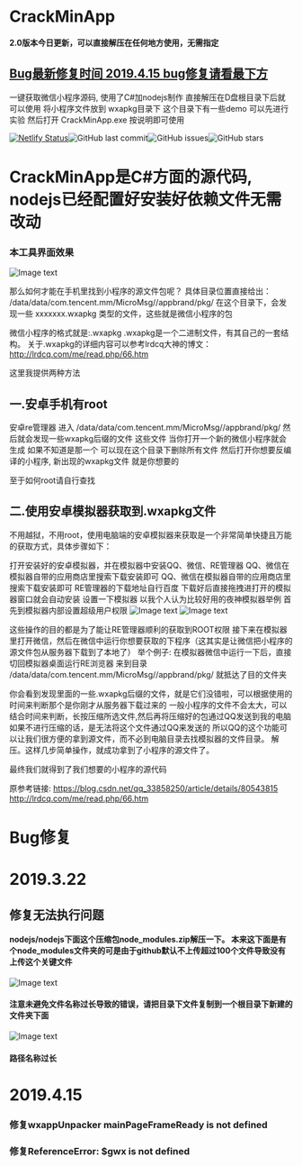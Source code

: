 # CrackMinApp
   **2.0版本今日更新，可以直接解压在任何地方使用，无需指定**
  
   ## [Bug最新修复时间 2019.4.15 bug修复请看最下方](#jump)

一键获取微信小程序源码, 使用了C#加nodejs制作
直接解压在D盘根目录下后就可以使用
将小程序文件放到 wxapkg目录下
这个目录下有一些demo 可以先进行实验
然后打开 CrackMinApp.exe 按说明即可使用

[![Netlify Status](https://api.netlify.com/api/v1/badges/6095e928-6e66-4f72-8c7a-ba75f4db70f3/deploy-status)](https://app.netlify.com/sites/logoly/deploys)![GitHub last commit](https://img.shields.io/github/last-commit/Cherrison/CrackMinApp.svg)![GitHub issues](https://img.shields.io/github/issues/Cherrison/CrackMinApp.svg)![GitHub stars](https://img.shields.io/github/stars/Cherrison/CrackMinApp.svg?style=social)

# CrackMinApp是C#方面的源代码, nodejs已经配置好安装好依赖文件无需改动
### 本工具界面效果
![Image text](https://img-blog.csdnimg.cn/20190312102443109.jpg?x-oss-process=image/watermark,type_ZmFuZ3poZW5naGVpdGk,shadow_10,text_aHR0cHM6Ly9ibG9nLmNzZG4ubmV0L3FxXzQxOTg0NjM0,size_16,color_FFFFFF,t_70)
 
那么如何才能在手机里找到小程序的源文件包呢？
具体目录位置直接给出：
/data/data/com.tencent.mm/MicroMsg//appbrand/pkg/
在这个目录下，会发现一些 xxxxxxx.wxapkg 类型的文件，这些就是微信小程序的包

微信小程序的格式就是:.wxapkg
.wxapkg是一个二进制文件，有其自己的一套结构。
关于.wxapkg的详细内容可以参考lrdcq大神的博文：http://lrdcq.com/me/read.php/66.htm

这里我提供两种方法 

## 一.安卓手机有root

  安卓re管理器 进入
  /data/data/com.tencent.mm/MicroMsg//appbrand/pkg/
  然后就会发现一些wxapkg后缀的文件
  这些文件 当你打开一个新的微信小程序就会生成 如果不知道是那一个 可以现在这个目录下删除所有文件
  然后打开你想要反编译的小程序, 新出现的wxapkg文件 就是你想要的

至于如何root请自行查找

## 二.使用安卓模拟器获取到.wxapkg文件

  不用越狱，不用root，使用电脑端的安卓模拟器来获取是一个非常简单快捷且万能的获取方式，具体步骤如下：

  打开安装好的安卓模拟器，并在模拟器中安装QQ、微信、RE管理器
  QQ、微信在模拟器自带的应用商店里搜索下载安装即可
  QQ、微信在模拟器自带的应用商店里搜索下载安装即可
  RE管理器的下载地址自行百度
  下载好后直接拖拽进打开的模拟器窗口就会自动安装
  设置一下模拟器
  以我个人认为比较好用的夜神模拟器举例
  首先到模拟器内部设置超级用户权限
  ![Image text](http://meetes.top/images/categories/wechat/2018/06/1.jpeg)
  ![Image text](http://meetes.top/images/categories/wechat/2018/06/2.jpeg)
  
  这些操作的目的都是为了能让RE管理器顺利的获取到ROOT权限
  接下来在模拟器里打开微信，然后在微信中运行你想要获取的下程序（这其实是让微信把小程序的源文件包从服务器下载到了本地了）
  举个例子: 
  在模拟器微信中运行一下后，直接切回模拟器桌面运行RE浏览器 来到目录
  /data/data/com.tencent.mm/MicroMsg//appbrand/pkg/
  就抵达了目的文件夹  
  
  你会看到发现里面的一些.wxapkg后缀的文件，就是它们没错啦，可以根据使用的时间来判断那个是你刚才从服务器下载过来的
一般小程序的文件不会太大，可以结合时间来判断，长按压缩所选文件,然后再将压缩好的包通过QQ发送到我的电脑
如果不进行压缩的话，是无法将这个文件通过QQ来发送的
所以QQ的这个功能可以让我们很方便的拿到源文件，而不必到电脑目录去找模拟器的文件目录。
解压。这样几步简单操作，就成功拿到了小程序的源文件了。

最终我们就得到了我们想要的小程序的源代码

原参考链接: https://blog.csdn.net/qq_33858250/article/details/80543815
http://lrdcq.com/me/read.php/66.htm

# <span id = "jump">Bug修复</span>
# 2019.3.22
## 修复无法执行问题
#### nodejs/nodejs下面这个压缩包node_modules.zip解压一下。 本来这下面是有个node_modules文件夹的可是由于github默认不上传超过100个文件导致没有上传这个关键文件 

![Image text](https://s2.ax1x.com/2019/03/24/AYZDtU.png)

#### 注意未避免文件名称过长导致的错误，请把目录下文件复制到一个根目录下新建的文件夹下面

![Image text](https://s2.ax1x.com/2019/03/24/AYeyUf.png)

#### 路径名称过长
# 2019.4.15

### 修复wxappUnpacker __mainPageFrameReady__ is not defined
### 修复ReferenceError: $gwx is not defined

